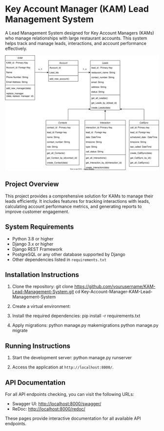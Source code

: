 # Key Account Manager (KAM) Lead Management System

A Lead Management System designed for Key Account Managers (KAMs) who manage relationships with large restaurant accounts. This system helps track and manage leads, interactions, and account performance effectively.

![KAM Logo](KAM.svg)


## Project Overview

This project provides a comprehensive solution for KAMs to manage their leads efficiently. It includes features for tracking interactions with leads, calculating account performance metrics, and generating reports to improve customer engagement.


## System Requirements

- Python 3.8 or higher
- Django 3.x or higher
- Django REST Framework
- PostgreSQL or any other database supported by Django
- Other dependencies listed in `requirements.txt`


## Installation Instructions

1. Clone the repository:
git clone https://github.com/yourusername/KAM-Lead-Management-System.git
cd Key-Account-Manager-KAM-Lead-Management-System

2. Create a virtual environment:

3. Install the required dependencies:
pip install -r requirements.txt

4. Apply migrations:
python manage.py makemigrations
python manage.py migrate


## Running Instructions

1. Start the development server:
python manage.py runserver

2. Access the application at `http://localhost:8000/`.


## API Documentation

For all API endpoints checking, you can visit the following URLs:

- Swagger UI: [http://localhost:8000/swagger/](http://localhost:8000/swagger/)
- ReDoc: [http://localhost:8000/redoc/](http://localhost:8000/redoc/)

These pages provide interactive documentation for all available API endpoints.





